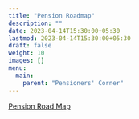 ```yaml
---
title: "Pension Roadmap"
description: ""
date: 2023-04-14T15:30:00+05:30
lastmod: 2023-04-14T15:30:00+05:30
draft: false
weight: 10
images: []
menu:
  main:
    parent: "Pensioners' Corner"
---
```


[Pension Road Map](/files/pension/pension-roadmap.pdf)
